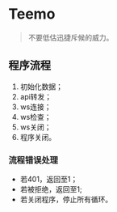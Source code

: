 # Teemo
> 不要低估迅捷斥候的威力。

## 程序流程
1. 初始化数据；
2. api转发；
3. ws连接；
4. ws检查；
5. ws关闭；
6. 程序关闭。

### 流程错误处理
- 若401，返回至1；
- 若被拒绝，返回至1;
- 若关闭程序，停止所有循环。
